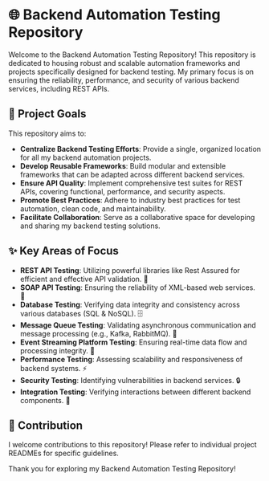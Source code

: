 # 🌐 Backend Automation Testing Repository

Welcome to the Backend Automation Testing Repository! This repository is dedicated to housing robust and scalable automation frameworks and projects specifically designed for backend testing. My primary focus is on ensuring the reliability, performance, and security of various backend services, including REST APIs.

## 🚀 Project Goals

This repository aims to:

*   **Centralize Backend Testing Efforts**: Provide a single, organized location for all my backend automation projects.
*   **Develop Reusable Frameworks**: Build modular and extensible frameworks that can be adapted across different backend services.
*   **Ensure API Quality**: Implement comprehensive test suites for REST APIs, covering functional, performance, and security aspects.
*   **Promote Best Practices**: Adhere to industry best practices for test automation, clean code, and maintainability.
*   **Facilitate Collaboration**: Serve as a collaborative space for developing and sharing my backend testing solutions.

## ✨ Key Areas of Focus

*   **REST API Testing**: Utilizing powerful libraries like Rest Assured for efficient and effective API validation. 🔌
*   **SOAP API Testing**: Ensuring the reliability of XML-based web services. 📜
*   **Database Testing**: Verifying data integrity and consistency across various databases (SQL & NoSQL). 🗄️
*   **Message Queue Testing**: Validating asynchronous communication and message processing (e.g., Kafka, RabbitMQ). 📨
*   **Event Streaming Platform Testing**: Ensuring real-time data flow and processing integrity. 🌊
*   **Performance Testing**: Assessing scalability and responsiveness of backend systems. ⚡
*   **Security Testing**: Identifying vulnerabilities in backend services. 🔒
*   **Integration Testing**: Verifying interactions between different backend components. 🔗

## 🤝 Contribution

I welcome contributions to this repository! Please refer to individual project READMEs for specific guidelines.

Thank you for exploring my Backend Automation Testing Repository! 